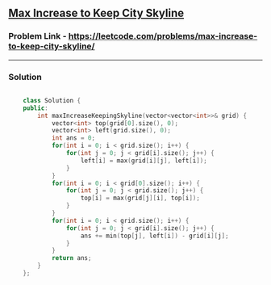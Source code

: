 ## [Max Increase to Keep City Skyline](https://leetcode.com/problems/max-increase-to-keep-city-skyline/)

### Problem Link - https://leetcode.com/problems/max-increase-to-keep-city-skyline/

---

### Solution

```cpp

    class Solution {
    public:
        int maxIncreaseKeepingSkyline(vector<vector<int>>& grid) {
            vector<int> top(grid[0].size(), 0);
            vector<int> left(grid.size(), 0);
            int ans = 0;
            for(int i = 0; i < grid.size(); i++) {
                for(int j = 0; j < grid[i].size(); j++) {
                    left[i] = max(grid[i][j], left[i]); 
                }
            }
            for(int i = 0; i < grid[0].size(); i++) {
                for(int j = 0; j < grid.size(); j++) {
                    top[i] = max(grid[j][i], top[i]); 
                }
            }
            for(int i = 0; i < grid.size(); i++) {
                for(int j = 0; j < grid[i].size(); j++) {
                    ans += min(top[j], left[i]) - grid[i][j];
                }
            }
            return ans;
        }
    };

```
